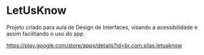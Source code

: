 # LetUsKnow

Projeto criado para aula de Design de Interfaces, visando a acessibilidade e assim facilitando o uso do app.

https://play.google.com/store/apps/details?id=br.com.silas.letusknow
